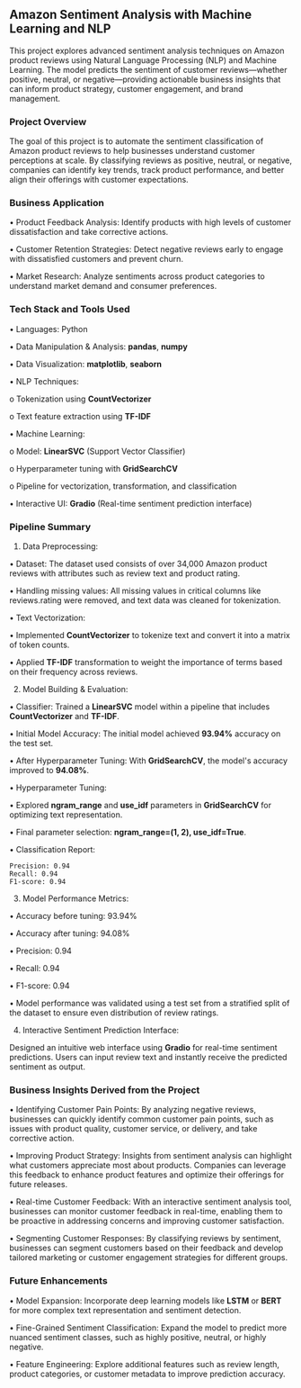 ## Amazon Sentiment Analysis with Machine Learning and NLP

This project explores advanced sentiment analysis techniques on Amazon product reviews using Natural Language Processing (NLP) and Machine Learning. The model predicts the sentiment of customer reviews—whether positive, neutral, or negative—providing actionable business insights that can inform product strategy, customer engagement, and brand management.

### Project Overview

The goal of this project is to automate the sentiment classification of Amazon product reviews to help businesses understand customer perceptions at scale. By classifying reviews as positive, neutral, or negative, companies can identify key trends, track product performance, and better align their offerings with customer expectations.

### Business Application

•	Product Feedback Analysis: Identify products with high levels of customer dissatisfaction and take corrective actions.

•	Customer Retention Strategies: Detect negative reviews early to engage with dissatisfied customers and prevent churn.

•	Market Research: Analyze sentiments across product categories to understand market demand and consumer preferences.

### Tech Stack and Tools Used

•	Languages: Python

•	Data Manipulation & Analysis: **pandas**, **numpy**

•	Data Visualization: **matplotlib**, **seaborn**

•	NLP Techniques:

  o	Tokenization using **CountVectorizer**
  
  o	Text feature extraction using **TF-IDF**
  
•	Machine Learning:

  o	  Model: **LinearSVC** (Support Vector Classifier)
  
  o	  Hyperparameter tuning with **GridSearchCV**
  
  o	  Pipeline for vectorization, transformation, and classification
  
•	Interactive UI: **Gradio** (Real-time sentiment prediction interface)

### Pipeline Summary

1.	Data Preprocessing:

•	Dataset: The dataset used consists of over 34,000 Amazon product reviews with attributes such as review text and product rating.
  
•	Handling missing values: All missing values in critical columns like reviews.rating were removed, and text data was cleaned for tokenization.
  
•	Text Vectorization:

  • Implemented **CountVectorizer** to tokenize text and convert it into a matrix of token counts.
  
  • Applied **TF-IDF** transformation to weight the importance of terms based on their frequency across reviews.

2.	Model Building & Evaluation:
   
•	Classifier: Trained a **LinearSVC** model within a pipeline that includes **CountVectorizer** and **TF-IDF**.

•	Initial Model Accuracy: The initial model achieved **93.94%** accuracy on the test set.

•	After Hyperparameter Tuning: With **GridSearchCV**, the model's accuracy improved to **94.08%**.

•	Hyperparameter Tuning:

  •	Explored **ngram_range** and **use_idf** parameters in **GridSearchCV** for optimizing text representation.
  
  •	Final parameter selection: **ngram_range=(1, 2), use_idf=True**.
  
•	Classification Report:
  
  	Precision: 0.94
    Recall: 0.94
    F1-score: 0.94

3.	Model Performance Metrics:
   
•	Accuracy before tuning: 93.94%

•	Accuracy after tuning: 94.08%

•	Precision: 0.94

•	Recall: 0.94

•	F1-score: 0.94

•	Model performance was validated using a test set from a stratified split of the dataset to ensure even distribution of review ratings.

4.	Interactive Sentiment Prediction Interface:

Designed an intuitive web interface using **Gradio** for real-time sentiment predictions. Users can input review text and instantly receive the predicted sentiment as output.

### Business Insights Derived from the Project

•	Identifying Customer Pain Points: By analyzing negative reviews, businesses can quickly identify common customer pain points, such as issues with product quality, customer service, or delivery, and take corrective action.

•	Improving Product Strategy: Insights from sentiment analysis can highlight what customers appreciate most about products. Companies can leverage this feedback to enhance product features and optimize their offerings for future releases.

•	Real-time Customer Feedback: With an interactive sentiment analysis tool, businesses can monitor customer feedback in real-time, enabling them to be proactive in addressing concerns and improving customer satisfaction.

•	Segmenting Customer Responses: By classifying reviews by sentiment, businesses can segment customers based on their feedback and develop tailored marketing or customer engagement strategies for different groups.

### Future Enhancements

•	Model Expansion: Incorporate deep learning models like **LSTM** or **BERT** for more complex text representation and sentiment detection.

•	Fine-Grained Sentiment Classification: Expand the model to predict more nuanced sentiment classes, such as highly positive, neutral, or highly negative.

•	Feature Engineering: Explore additional features such as review length, product categories, or customer metadata to improve prediction accuracy.




